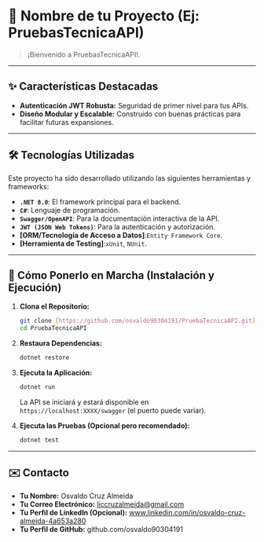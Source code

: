 # 🚀 Nombre de tu Proyecto (Ej: PruebasTecnicaAPI)


> ¡Bienvenido a PruebasTecnicaAPI!.

---

## ✨ **Características Destacadas**

* **Autenticación JWT Robusta:** Seguridad de primer nivel para tus APIs.
* **Diseño Modular y Escalable:** Construido con buenas prácticas para facilitar futuras expansiones.

---

## 🛠️ **Tecnologías Utilizadas**

Este proyecto ha sido desarrollado utilizando las siguientes herramientas y frameworks:

* **`.NET 8.0`**: El framework principal para el backend.
* **`C#`**: Lenguaje de programación.
* **`Swagger/OpenAPI`**: Para la documentación interactiva de la API.
* **`JWT (JSON Web Tokens)`**: Para la autenticación y autorización.
* **[ORM/Tecnología de Acceso a Datos]**:`Entity Framework Core`.
* **[Herramienta de Testing]**:`xUnit`, `NUnit`.

---

## 🚀 **Cómo Ponerlo en Marcha (Instalación y Ejecución)**

1.  **Clona el Repositorio:**
    ```bash
    git clone [https://github.com/osvaldo90304191/PruebaTecnicaAPI.git](https://github.com/osvaldo90304191/PruebaTecnicaAPI.git)
    cd PruebaTecnicaAPI
    ```

2.  **Restaura Dependencias:**
    ```bash
    dotnet restore
    ```

4.  **Ejecuta la Aplicación:**
    ```bash
    dotnet run
    ```
    La API se iniciará y estará disponible en `https://localhost:XXXX/swagger` (el puerto puede variar).

5.  **Ejecuta las Pruebas (Opcional pero recomendado):**
    ```bash
    dotnet test
    ```

---

## ✉️ **Contacto**

* **Tu Nombre:** Osvaldo Cruz Almeida
* **Tu Correo Electrónico:** liccruzalmeida@gmail.com
* **Tu Perfil de LinkedIn (Opcional):** www.linkedin.com/in/osvaldo-cruz-almeida-4a653a280
* **Tu Perfil de GitHub:** github.com/osvaldo90304191
